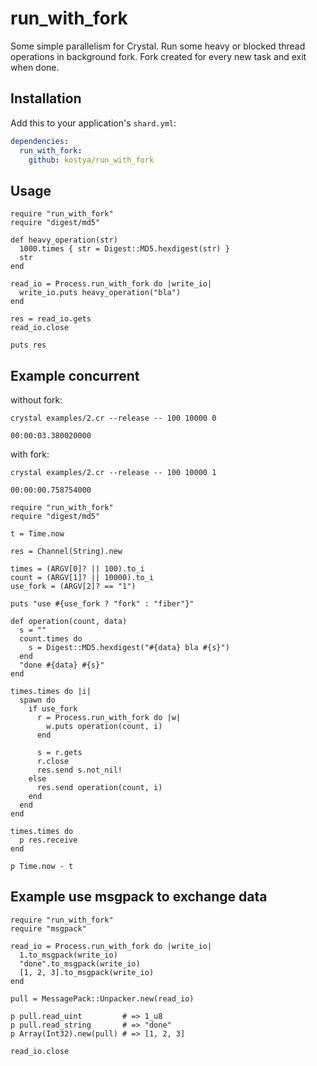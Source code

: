 # run_with_fork

Some simple parallelism for Crystal. Run some heavy or blocked thread operations in background fork. Fork created for every new task and exit when done.

## Installation

Add this to your application's `shard.yml`:

```yaml
dependencies:
  run_with_fork:
    github: kostya/run_with_fork
```

## Usage

```crystal
require "run_with_fork"
require "digest/md5"

def heavy_operation(str)
  1000.times { str = Digest::MD5.hexdigest(str) }
  str
end

read_io = Process.run_with_fork do |write_io|
  write_io.puts heavy_operation("bla")
end

res = read_io.gets
read_io.close

puts res
```

## Example concurrent

  without fork:

    crystal examples/2.cr --release -- 100 10000 0

    00:00:03.380020000

  with fork:

    crystal examples/2.cr --release -- 100 10000 1

    00:00:00.758754000

```crystal
require "run_with_fork"
require "digest/md5"

t = Time.now

res = Channel(String).new

times = (ARGV[0]? || 100).to_i
count = (ARGV[1]? || 10000).to_i
use_fork = (ARGV[2]? == "1")

puts "use #{use_fork ? "fork" : "fiber"}"

def operation(count, data)
  s = ""
  count.times do
    s = Digest::MD5.hexdigest("#{data} bla #{s}")
  end
  "done #{data} #{s}"
end

times.times do |i|
  spawn do
    if use_fork
      r = Process.run_with_fork do |w|
        w.puts operation(count, i)
      end

      s = r.gets
      r.close
      res.send s.not_nil!
    else
      res.send operation(count, i)
    end
  end
end

times.times do
  p res.receive
end

p Time.now - t
```

## Example use msgpack to exchange data

```crystal
require "run_with_fork"
require "msgpack"

read_io = Process.run_with_fork do |write_io|
  1.to_msgpack(write_io)
  "done".to_msgpack(write_io)
  [1, 2, 3].to_msgpack(write_io)
end

pull = MessagePack::Unpacker.new(read_io)

p pull.read_uint         # => 1_u8
p pull.read_string       # => "done"
p Array(Int32).new(pull) # => [1, 2, 3]

read_io.close
```
